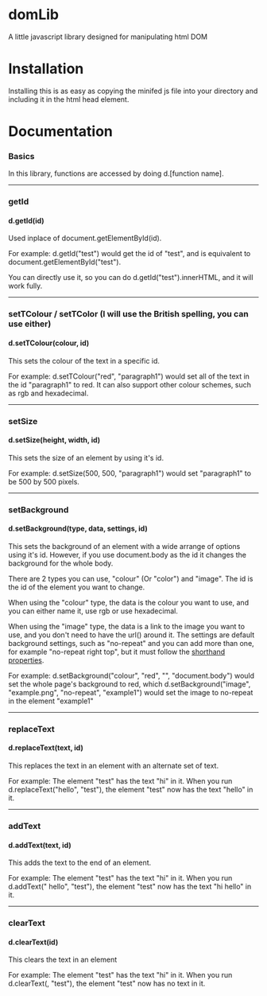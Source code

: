 # domLib
A little javascript library designed for manipulating html DOM

# Installation
Installing this is as easy as copying the minifed js file into your directory and including it in the html head element.

# Documentation

### Basics
In this library, functions are accessed by doing d.[function name].

***
### getId
#### d.getId(id)
Used inplace of document.getElementById(id).

For example: d.getId("test") would get the id of "test", and is equivalent to document.getElementById("test").

You can directly use it, so you can do d.getId("test").innerHTML, and it will work fully.
***
### setTColour / setTColor (I will use the British spelling, you can use either)
#### d.setTColour(colour, id)
This sets the colour of the text in a specific id.

For example: d.setTColour("red", "paragraph1") would set all of the text in the id "paragraph1" to red. It can also support other colour schemes, such as rgb and hexadecimal.
***
### setSize
#### d.setSize(height, width, id)
This sets the size of an element by using it's id.

For example: d.setSize(500, 500, "paragraph1") would set "paragraph1" to be 500 by 500 pixels.
***
### setBackground
#### d.setBackground(type, data, settings, id)
This sets the background of an element with a wide arrange of options using it's id. However, if you use document.body as the id it changes the background for the whole body.

There are 2 types you can use, "colour" (Or "color") and "image". The id is the id of the element you want to change.

When using the "colour" type, the data is the colour you want to use, and you can either name it, use rgb or use hexadecimal.

When using the "image" type, the data is a link to the image you want to use, and you don't need to have the url() around it. The settings are default background settings, such as "no-repeat" and you can add more than one, for example "no-repeat right top", but it must follow the [shorthand properties](http://www.w3schools.com/css/css_background.asp).

For example: d.setBackground("colour", "red", "", "document.body") would set the whole page's background to red, which d.setBackground("image", "example.png", "no-repeat", "example1") would set the image to no-repeat in the element "example1"
***
### replaceText
#### d.replaceText(text, id)
This replaces the text in an element with an alternate set of text.

For example: The element "test" has the text "hi" in it. When you run d.replaceText("hello", "test"), the element "test" now has the text "hello" in it.
***
### addText
#### d.addText(text, id)
This adds the text to the end of an element.

For example: The element "test" has the text "hi" in it. When you run d.addText(" hello", "test"), the element "test" now has the text "hi hello" in it.
***
### clearText
#### d.clearText(id)
This clears the text in an element

For example: The element "test" has the text "hi" in it. When you run d.clearText(, "test"), the element "test" now has no text in it.
